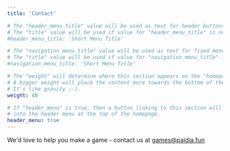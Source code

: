 ```yaml
---
title: 'Contact'

# The "header_menu_title" value will be used as text for header buttons.
# The "title" value will be used if value for "header_menu_title" is not provided.
#header_menu_title: 'Short Menu Title'

# The "navigation_menu_title" value will be used as text for fixed menu items.
# The "title" value will be used if value for "navigation_menu_title" is not provided.
#navigation_menu_title: 'Short Menu Title'

# The "weight" will determine where this section appears on the "homepage".
# A bigger weight will place the content more towards the bottom of the page.
# It's like gravity ;-).
weight: 40

# If "header_menu" is true, then a button linking to this section will be placed
# into the header menu at the top of the homepage.
header_menu: true
---
```


We'd love to help you make a game - contact us at [games@paidia.fun](mailto:games@paidia.fun)
